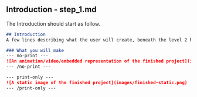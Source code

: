## Introduction - step_1.md

The Introduction should start as follow.

```markdown
## Introduction
A few lines describing what the user will create, beneath the level 2 header.

### What you will make
--- no-print ---
![An animation/video/embedded representation of the finished project](images/finished-project.gif)
--- /no-print ---

--- print-only ---
![A static image of the finished project](images/finished-static.png)
--- /print-only ---
```

